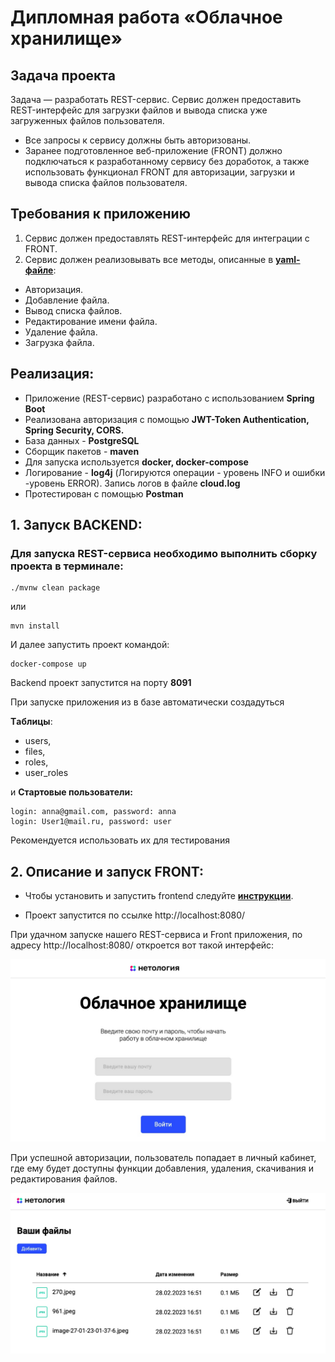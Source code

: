 # **Дипломная работа «Облачное хранилище»**
## **Задача проекта**
Задача — разработать REST-сервис. Сервис должен предоставить REST-интерфейс для загрузки файлов и вывода списка уже загруженных файлов пользователя.

* Все запросы к сервису должны быть авторизованы. 
* Заранее подготовленное веб-приложение (FRONT) должно подключаться к разработанному сервису без доработок, а также использовать функционал FRONT для авторизации, загрузки и вывода списка файлов пользователя.


## **Требования к приложению**
1. Сервис должен предоставлять REST-интерфейс для интеграции с FRONT.
2. Сервис должен реализовывать все методы, описанные в [**yaml-файле**](https://github.com/netology-code/jd-homeworks/blob/master/diploma/CloudServiceSpecification.yaml):
 
 - Авторизация.
 - Добавление файла.
 - Вывод списка файлов.
 - Редактирование имени файла.
 - Удаление файла.
 - Загрузка файла. 
 

## **Реализация:**
* Приложение (REST-сервис) разработано с использованием **Spring Boot**
* Реализована авторизация с помощью **JWT-Token Authentication,
Spring Security, CORS.**
* База данных - **PostgreSQL**
* Сборщик пакетов - **maven**
* Для запуска используется **docker, docker-compose**
* Логирование  - **log4j** (Логируются операции - уровень INFO и ошибки -уровень ERROR).
Запись логов в файле **cloud.log**
* Протестирован с помощью **Postman**


## **1. Запуск BACKEND:**
###  Для запуска REST-сервиса необходимо выполнить сборку проекта в терминале:

```
./mvnw clean package
```  
или  
```
mvn install
```

И далее запустить проект командой:
```
docker-compose up
```
Backend проект запустится на порту **8091**

При запуске приложения из в базе автоматически создадуться 

**Tаблицы**:
* users,
* files,
* roles,
* user_roles

и 
**Стартовые пользователи:**
```
login: anna@gmail.com, password: anna
login: User1@mail.ru, password: user

```
Рекомендуется использовать их для тестирования




## **2. Описание и запуск FRONT:**
- Чтобы установить и запустить frontend следуйте [**инструкции**](https://github.com/AnnaGubkina/CloudStorage/tree/master/front/netology-diplom-frontend).  

- Проект запустится по ссылке http://localhost:8080/

При удачном запуске нашего REST-сервиса и Front приложения, по адресу http://localhost:8080/ откроется вот такой интерфейс:

![front](front.jpg)

При успешной авторизации, пользователь попадает в личный кабинет, где ему будет доступны функции добавления, удаления, скачивания и редактирования файлов. 

![front2](front2.jpg)